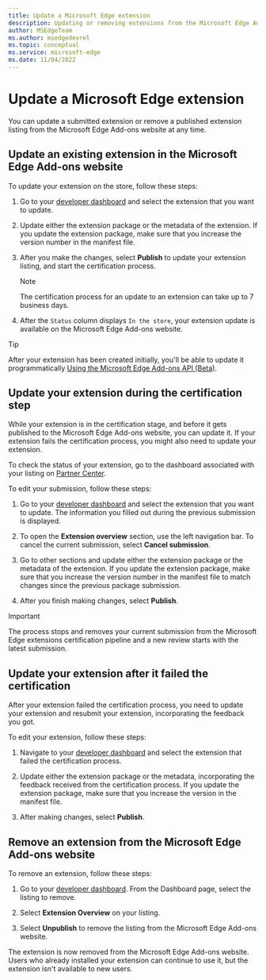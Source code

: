 ```yaml
---
title: Update a Microsoft Edge extension
description: Updating or removing extensions from the Microsoft Edge Add-ons website.
author: MSEdgeTeam
ms.author: msedgedevrel
ms.topic: conceptual
ms.service: microsoft-edge
ms.date: 11/04/2022
---
```

# Update a Microsoft Edge extension

You can update a submitted extension or remove a published extension listing from the Microsoft Edge Add-ons website at any time.


<!-- ====================================================================== -->
## Update an existing extension in the Microsoft Edge Add-ons website

To update your extension on the store, follow these steps:

1.  Go to your [developer dashboard](https://partner.microsoft.com/dashboard/microsoftedge/public/login?ref=dd) and select the extension that you want to update.

1.  Update either the extension package or the metadata of the extension.  If you update the extension package, make sure that you increase the version number in the manifest file.

1.  After you make the changes, select **Publish** to update your extension listing, and start the certification process.

    > [!NOTE]
    > The certification process for an update to an extension can take up to 7 business days.

1.  After the `Status` column displays `In the store`, your extension update is available on the Microsoft Edge Add-ons website.

> [!TIP]
> After your extension has been created initially, you'll be able to update it programmatically [Using the Microsoft Edge Add-ons API (Beta)](api/using-addons-api.md).


<!-- ====================================================================== -->
## Update your extension during the certification step

While your extension is in the certification stage, and before it gets published to the Microsoft Edge Add-ons website, you can update it. If your extension fails the certification process, you might also need to update your extension.

To check the status of your extension, go to the dashboard associated with your listing on [Partner Center](https://partner.microsoft.com/dashboard/microsoftedge/public/login?ref=dd).

To edit your submission, follow these steps:

1. Go to your [developer dashboard](https://partner.microsoft.com/dashboard/microsoftedge/public/login?ref=dd) and select the extension that you want to update.  The information you filled out during the previous submission is displayed.

1. To open the **Extension overview** section, use the left navigation bar.  To cancel the current submission, select **Cancel submission**.

1. Go to other sections and update either the extension package or the metadata of the extension.  If you update the extension package, make sure that you increase the version number in the manifest file to match changes since the previous package submission.

1. After you finish making changes, select **Publish**.

> [!IMPORTANT]
> The process stops and removes your current submission from the Microsoft Edge extensions certification pipeline and a new review starts with the latest submission.


<!-- ====================================================================== -->
## Update your extension after it failed the certification

After your extension failed the certification process, you need to update your extension and resubmit your extension, incorporating the feedback you got.

To edit your extension, follow these steps:

1. Navigate to your [developer dashboard](https://partner.microsoft.com/dashboard/microsoftedge/public/login?ref=dd) and select the extension that failed the certification process.

1. Update either the extension package or the metadata, incorporating the feedback received from the certification process.  If you update the extension package, make sure that you increase the version in the manifest file.

1. After making changes, select **Publish**.


<!-- ====================================================================== -->
## Remove an extension from the Microsoft Edge Add-ons website

To remove an extension, follow these steps:

1. Go to your [developer dashboard](https://partner.microsoft.com/dashboard/microsoftedge/public/login?ref=dd).  From the Dashboard page, select the listing to remove.

1. Select **Extension Overview** on your listing.

1. Select **Unpublish** to remove the listing from the Microsoft Edge Add-ons website.

The extension is now removed from the Microsoft Edge Add-ons website.  Users who already installed your extension can continue to use it, but the extension isn't available to new users.
